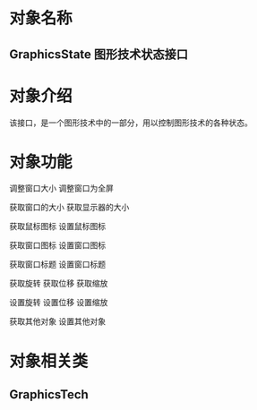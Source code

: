 # 对象名称
## GraphicsState 图形技术状态接口

# 对象介绍
该接口，是一个图形技术中的一部分，用以控制图形技术的各种状态。 

# 对象功能

调整窗口大小
调整窗口为全屏

获取窗口的大小
获取显示器的大小

获取鼠标图标
设置鼠标图标

获取窗口图标
设置窗口图标

获取窗口标题
设置窗口标题

获取旋转
获取位移
获取缩放

设置旋转
设置位移
设置缩放

获取其他对象
设置其他对象

# 对象相关类
## GraphicsTech